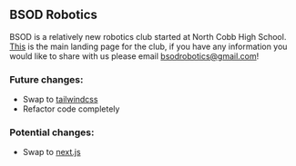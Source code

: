 ## BSOD Robotics

BSOD is a relatively new robotics club started at North Cobb High School. [This](https://bsod.us.to) is the main landing page for the club, if you have any information you would like to share with us please email bsodrobotics@gmail.com!

### Future changes: 
* Swap to [tailwindcss](https://tailwindcss.com/)
* Refactor code completely

### Potential changes:
* Swap to [next.js](https://nextjs.org/)
